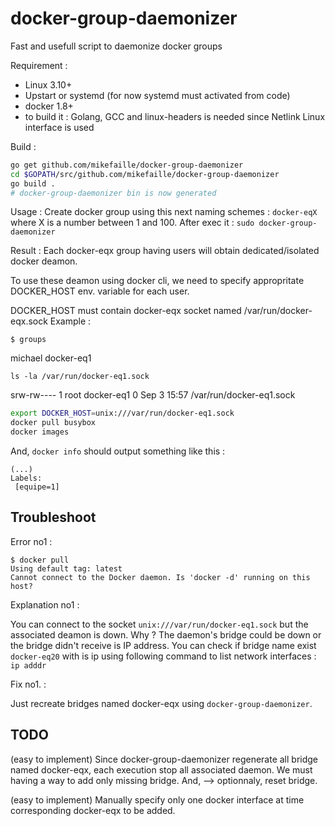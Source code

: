 # docker-group-daemonizer
Fast and usefull script to daemonize docker groups

Requirement : 
- Linux 3.10+
- Upstart or systemd (for now systemd must activated from code)
- docker 1.8+
- to build it : Golang, GCC and linux-headers is needed since Netlink Linux interface is used


Build : 
  
  ```bash
  go get github.com/mikefaille/docker-group-daemonizer
  cd $GOPATH/src/github.com/mikefaille/docker-group-daemonizer
  go build .
  # docker-group-daemonizer bin is now generated
  ```

Usage : 
  Create docker group using this next naming schemes : `docker-eqX`
  where X is a number between 1 and 100. After exec it : `sudo docker-group-daemonizer`
 
Result : 
Each docker-eqx group having users will obtain dedicated/isolated docker deamon.

To use these deamon using docker cli, we need to specify appropritate DOCKER_HOST env. variable for each user.

DOCKER_HOST must contain docker-eqx socket named /var/run/docker-eqx.sock
Example : 

`$ groups`

michael docker-eq1

`ls -la /var/run/docker-eq1.sock`

srw-rw---- 1 root docker-eq1 0 Sep  3 15:57 /var/run/docker-eq1.sock

```bash
export DOCKER_HOST=unix:///var/run/docker-eq1.sock
docker pull busybox
docker images
```

And, `docker info` should output something like this : 
```
(...)
Labels:
 [equipe=1]
```

## Troubleshoot

Error no1 : 

```
$ docker pull 
Using default tag: latest
Cannot connect to the Docker daemon. Is 'docker -d' running on this host?
```

Explanation no1 :

You can connect to the socket `unix:///var/run/docker-eq1.sock` but the associated deamon is down. Why ? The daemon's bridge could be down or the bridge didn't receive is IP address. You can check if bridge name exist `docker-eq20` with is ip using following command to list network interfaces : `ip adddr`

Fix no1. :

Just recreate bridges named docker-eqx using `docker-group-daemonizer`.


## TODO

(easy to implement) Since docker-group-daemonizer regenerate all bridge named docker-eqx, each execution stop all associated daemon. We must having a way to add only missing bridge. And, --> optionnaly, reset bridge. 

(easy to implement) Manually specify only one docker interface at time corresponding docker-eqx to be added.
